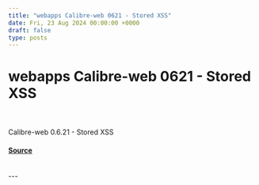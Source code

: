 ```yaml
---
title: "webapps Calibre-web 0621 - Stored XSS"
date: Fri, 23 Aug 2024 00:00:00 +0000
draft: false
type: posts
---
```

# webapps Calibre-web 0621 - Stored XSS

<br/>

<br/>
Calibre-web 0.6.21 - Stored XSS

#### [Source](https://www.exploit-db.com/exploits/52067)

<br/>
---
